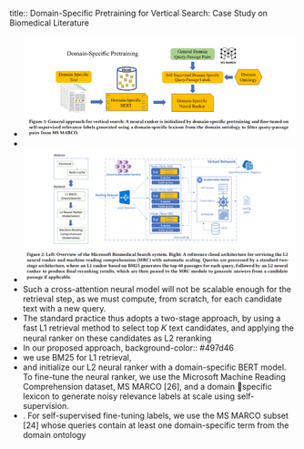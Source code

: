 title:: Domain-Specific Pretraining for Vertical Search: Case Study on Biomedical Literature

- ![image.png](../assets/image_1657715804688_0.png)
-
- ![image.png](../assets/image_1657713556186_0.png)
- Such a cross-attention neural  model will not be scalable enough for the retrieval step, as we
  must compute, from scratch, for each candidate text with a new query.
- The standard practice thus adopts a two-stage approach, by using a fast L1 retrieval method to select top 𝐾 text candidates, and applying the neural ranker on these candidates as L2 reranking
- In our proposed approach, 
  background-color:: #497d46
- we use BM25 for L1 retrieval,
- and initialize our L2 neural ranker with a domain-specific BERT model. To fine-tune the neural ranker, we use the Microsoft Machine Reading Comprehension dataset, MS MARCO [26], and a domain specific lexicon to generate noisy relevance labels at scale using self-supervision.
- . For self-supervised fine-tuning labels, we use the MS MARCO subset [24] whose queries
  contain at least one domain-specific term from the domain ontology